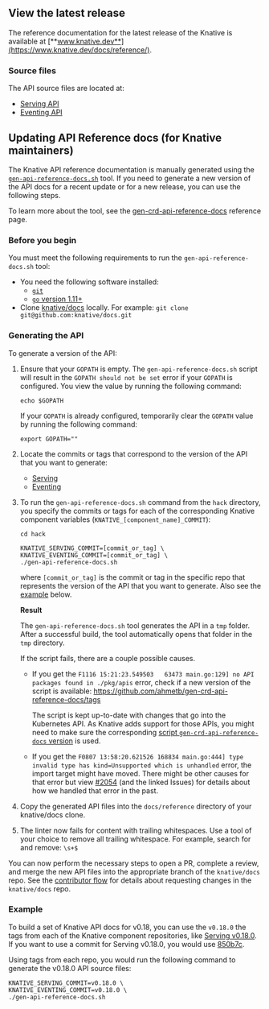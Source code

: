 ## View the latest release

The reference documentation for the latest release of the Knative is available
at [**www.knative.dev**](https://www.knative.dev/docs/reference/).

### Source files

The API source files are located at:

- [Serving API](./serving.md)
- [Eventing API](./eventing/eventing.md)

## Updating API Reference docs (for Knative maintainers)

The Knative API reference documentation is manually generated using the
[`gen-api-reference-docs.sh`](../../../hack/) tool. If you need to generate a new
version of the API docs for a recent update or for a new release, you can use
the following steps.

To learn more about the tool, see the
[gen-crd-api-reference-docs](https://github.com/ahmetb/gen-crd-api-reference-docs)
reference page.

### Before you begin

You must meet the following requirements to run the `gen-api-reference-docs.sh`
tool:

- You need the following software installed:
  - [`git`](https://git-scm.com/download/)
  - [`go` version 1.11+](https://golang.org/dl/)
- Clone [knative/docs](https://github.com/knative/docs) locally. For example:
  `git clone git@github.com:knative/docs.git`

### Generating the API

To generate a version of the API:

1. Ensure that your `GOPATH` is empty. The `gen-api-reference-docs.sh` script
   will result in the `GOPATH should not be set` error if your `GOPATH` is
   configured. You view the value by running the following command:

   ```
   echo $GOPATH
   ```

   If your `GOPATH` is already configured, temporarily clear the `GOPATH` value
   by running the following command:

   ```
   export GOPATH=""
   ```

1. Locate the commits or tags that correspond to the version of the API that you
   want to generate:

   - [Serving](https://github.com/knative/serving/releases/)
   - [Eventing](https://github.com/knative/eventing/releases/)

1. To run the `gen-api-reference-docs.sh` command from the `hack` directory, you
   specify the commits or tags for each of the corresponding Knative component
   variables (`KNATIVE_[component_name]_COMMIT`):

   ```
   cd hack

   KNATIVE_SERVING_COMMIT=[commit_or_tag] \
   KNATIVE_EVENTING_COMMIT=[commit_or_tag] \
   ./gen-api-reference-docs.sh
   ```

   where `[commit_or_tag]` is the commit or tag in the specific repo that
   represents the version of the API that you want to generate. Also see the
   [example](#example) below.

   **Result**

   The `gen-api-reference-docs.sh` tool generates the API in a `tmp` folder.
   After a successful build, the tool automatically opens that folder in the
   `tmp` directory.

   If the script fails, there are a couple possible causes.

   * If you get the
     `F1116 15:21:23.549503   63473 main.go:129] no API packages found in ./pkg/apis`
     error, check if a new version of the script is available:
      https://github.com/ahmetb/gen-crd-api-reference-docs/tags

      The script is kept up-to-date with changes that go into the Kubernetes API.
      As Knative adds support for those APIs, you might need to make sure the
      corresponding
      [script `gen-crd-api-reference-docs` version](https://github.com/knative/docs/blob/main/hack/gen-api-reference-docs.sh#L26)
      is used.

   * If you get the
     `F0807 13:58:20.621526 168834 main.go:444] type invalid type has kind=Unsupported which is unhandled`
     error, the import target might have moved. There might be other causes for that error but view
     [#2054](https://github.com/knative/docs/pull/2054) (and the linked Issues) for details about how we handled that error
     in the past.

1. Copy the generated API files into the `docs/reference` directory of your
   knative/docs clone.

1. The linter now fails for content with trailing whitespaces. Use a tool of your choice to
   remove all trailing whitespace. For example, search for and remove: `\s+$`

You can now perform the necessary steps to open a PR, complete a review, and
merge the new API files into the appropriate branch of the `knative/docs` repo.
See the [contributor flow](/DOCS-CONTRIBUTING.md) for details
about requesting changes in the `knative/docs` repo.

### Example

To build a set of Knative API docs for v0.18, you can use the `v0.18.0` the tags
from each of the Knative component repositories, like
[Serving v0.18.0](https://github.com/knative/serving/tree/v0.18.0). If you want to
use a commit for Serving v0.18.0, you would use
[850b7c](https://github.com/knative/serving/commit/850b7cca7d7701b052420a030f2308d19938d45e).

Using tags from each repo, you would run the following command to generate the
v0.18.0 API source files:

```
KNATIVE_SERVING_COMMIT=v0.18.0 \
KNATIVE_EVENTING_COMMIT=v0.18.0 \
./gen-api-reference-docs.sh
```
